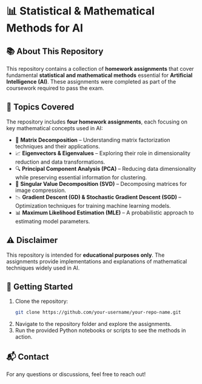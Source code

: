 # 📊 Statistical & Mathematical Methods for AI  

## 📚 About This Repository  
This repository contains a collection of **homework assignments** that cover fundamental **statistical and mathematical methods** essential for **Artificial Intelligence (AI)**. These assignments were completed as part of the coursework required to pass the exam.  

## 📝 Topics Covered  
The repository includes **four homework assignments**, each focusing on key mathematical concepts used in AI:  

- 🔢 **Matrix Decomposition** – Understanding matrix factorization techniques and their applications.  
- 📈 **Eigenvectors & Eigenvalues** – Exploring their role in dimensionality reduction and data transformations.  
- 🔍 **Principal Component Analysis (PCA)** – Reducing data dimensionality while preserving essential information for clustering.  
- 🔄 **Singular Value Decomposition (SVD)** – Decomposing matrices for image compression.  
- 📉 **Gradient Descent (GD) & Stochastic Gradient Descent (SGD)** – Optimization techniques for training machine learning models.  
- 📊 **Maximum Likelihood Estimation (MLE)** – A probabilistic approach to estimating model parameters.  

## ⚠️ Disclaimer  
This repository is intended for **educational purposes only**. The assignments provide implementations and explanations of mathematical techniques widely used in AI.  

## 🚀 Getting Started  
1. Clone the repository:  
   ```bash
   git clone https://github.com/your-username/your-repo-name.git
   ```  
2. Navigate to the repository folder and explore the assignments.  
3. Run the provided Python notebooks or scripts to see the methods in action.  

## 📬 Contact  
For any questions or discussions, feel free to reach out!   

